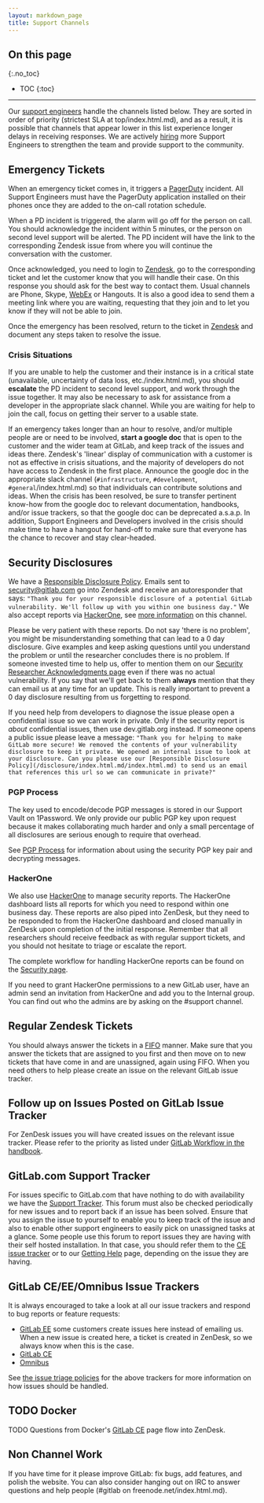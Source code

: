 ```yaml
---
layout: markdown_page
title: Support Channels
---
```


## On this page
{:.no_toc}

- TOC
{:toc}

----

Our [support engineers](/job-families/engineering/support-engineer/index.html.md) handle the channels listed below. They are sorted in order of priority (strictest SLA at top/index.html.md), and as a result, it is possible that channels that appear lower in this list experience longer delays in receiving responses. We are actively [hiring](/jobs/index.html.md/index.html.md) more Support Engineers to strengthen the team and provide support to the community.

## Emergency Tickets

When an emergency ticket comes in, it triggers a [PagerDuty](https://gitlab.pagerduty.com/index.html.md) incident. All Support Engineers must have the PagerDuty application installed on their phones once they are added to the on-call rotation schedule.

When a PD incident is triggered, the alarm will go off for the person on call. You should acknowledge the incident within 5 minutes, or the person on second level support will be alerted. The PD incident will have the link to the corresponding Zendesk issue from where you will continue the conversation with the customer.

Once acknowledged, you need to login to [Zendesk](https://gitlab.Zendesk.com/index.html.md), go to the corresponding ticket and let the customer know that you will handle their case. On this response you should ask for the best way to contact them. Usual channels are Phone, Skype, [WebEx](https://github.com/daijapan/test/tree/master/support/onboarding/#webex/index.html.md) or Hangouts. It is also a good idea to send them a meeting link where you are waiting, requesting that they join and to let you know if they will not be able to join.

Once the emergency has been resolved, return to the ticket in [Zendesk](https://gitlab.Zendesk.com/index.html.md) and document any steps taken to resolve the issue.

### Crisis Situations

If you are unable to help the customer and their instance is in a critical state (unavailable, uncertainty of data loss, etc./index.html.md), you should **escalate** the PD incident to second level support, and work through the issue together. It may also be necessary to ask for assistance from a developer in the appropriate slack channel. While you are waiting for help to join the call, focus on getting their server to a usable state.

If an emergency takes longer than an hour to resolve, and/or multiple people are or need to be involved, **start a google doc** that is open to the customer and the wider team at GitLab, and keep track of the issues and ideas there. Zendesk's 'linear' display of communication with a customer is not as effective in crisis situations, and the majority of developers do not have access to Zendesk in the first place. Announce the google doc in the appropriate slack channel (`#infrastructure`, `#development`, `#general`/index.html.md) so that individuals can contribute solutions and ideas. When the crisis has been resolved, be sure to transfer pertinent know-how from the google doc to relevant documentation, handbooks, and/or issue trackers, so that the google doc can be deprecated a.s.a.p.  In addition, Support Engineers and Developers involved in the crisis should make time to have a hangout for hand-off to make sure that everyone has the chance to recover and stay clear-headed.

## Security Disclosures

We have a [Responsible Disclosure Policy](/disclosure/index.html.md/index.html.md). Emails sent to security@gitlab.com go into Zendesk and receive an autoresponder that says:
`"Thank you for your responsible disclosure of a potential GitLab vulnerability. We'll follow up with you within one business day."`
We also accept reports via [HackerOne](https://hackerone.com/gitlab/index.html.md), see [more information](https://github.com/daijapan/test/tree/master/support/channels#hackerone/index.html.md) on this channel.

Please be very patient with these reports. Do not say 'there is no problem', you might be misunderstanding something that can lead to a 0 day disclosure. Give examples and keep asking questions until you understand the problem or until the researcher concludes there is no problem. If someone invested time to help us, offer to mention them on our [Security Researcher Acknowledgments page](/vulnerability-acknowledgements/index.html.md/index.html.md) even if there was no actual vulnerability. If you say that we'll get back to them **always** mention that they can email us at any time for an update. This is really important to prevent a 0 day disclosure resulting from us forgetting to respond.

If you need help from developers to diagnose the issue please open a confidential issue so we can work in private. Only if the security report is _about_ confidential issues, then use dev.gitlab.org instead. If someone opens a public issue please leave a message:
`"Thank you for helping to make GitLab more secure! We removed the contents of your vulnerability disclosure to keep it private. We opened an internal issue to look at your disclosure. Can you please use our [Responsible Disclosure Policy](/disclosure/index.html.md/index.html.md) to send us an email that references this url so we can communicate in private?"`

### PGP Process

The key used to encode/decode PGP messages is stored in our Support Vault on 1Password. We only provide our public PGP key upon request because it makes collaborating much harder and only a small percentage of all disclosures are serious enough to require that overhead.

See [PGP Process](https://github.com/daijapan/test/tree/master/support/pgp_process/index.html.md) for information about using the security PGP key pair and decrypting messages.

### HackerOne

We also use [HackerOne](https://hackerone.com/gitlab/index.html.md) to manage security reports. The HackerOne dashboard lists all reports for which you need to respond within one business day. These reports are also piped into ZenDesk, but they need to be responded to from the HackerOne dashboard and closed manually in ZenDesk upon completion of the initial response. Remember that all researchers should receive feedback as with regular support tickets, and you should not hesitate to triage or escalate the report.

The complete workflow for handling HackerOne reports can be found on the [Security page](https://github.com/daijapan/test/tree/master/engineering/security/#hackerone-reports/index.html.md).

If you need to grant HackerOne permissions to a new GitLab user, have an admin send an invitation from HackerOne and add you to the Internal group. You can find out who the admins are by asking on the #support channel.

## Regular Zendesk Tickets

You should always answer the tickets in a [FIFO](https://en.wikipedia.org/wiki/FIFO_(computing_and_electronics/index.html.md)/index.html.md) manner. Make sure that you answer the tickets that are assigned to you first and then move on to new tickets that have come in and are unassigned, again using FIFO. When you need others to help please create an issue on the relevant GitLab issue tracker.

## Follow up on Issues Posted on GitLab Issue Tracker

For ZenDesk issues you will have created issues on the relevant issue tracker.
Please refer to the priority as listed under [GitLab Workflow in the handbook](https://github.com/daijapan/test/tree/master/communication/#gitlab-workflow/index.html.md).

## GitLab.com Support Tracker

For issues specific to GitLab.com that have nothing to do with availability we have the [Support Tracker](https://gitlab.com/gitlab-com/support-forum/issues/index.html.md). This forum must also be checked periodically for new issues and to report back if an issue has been solved. Ensure that you assign the issue to yourself to enable you to keep track of the issue and also to enable other support engineers to easily pick on unassigned tasks at a glance. Some people use this forum to report issues they are having with their self hosted installation. In that case, you should refer them to the [CE issue tracker](https://gitlab.com/gitlab-org/gitlab-ce/issues/index.html.md) or to our [Getting Help](/getting-help/index.html.md/index.html.md) page, depending on the issue they are having.

## GitLab CE/EE/Omnibus Issue Trackers

It is always encouraged to take a look at all our issue trackers and respond to bug reports or feature
requests:

- [GitLab EE](https://gitlab.com/gitlab-org/gitlab-ee/issues/index.html.md) some customers create issues here instead of emailing us. When a new issue is created here, a ticket is created in ZenDesk, so we always know when this is the case.
- [GitLab CE](https://gitlab.com/gitlab-org/gitlab-ce/issues/index.html.md)
- [Omnibus](https://gitlab.com/gitlab-org/omnibus-gitlab/issues/index.html.md)

See [the issue triage policies](https://github.com/daijapan/test/tree/master/engineering/issue-triage/index.html.md) for the above trackers for more information on how issues should be handled.

## TODO Docker

TODO Questions from Docker's [GitLab CE](https://hub.docker.com/r/gitlab/gitlab-ce/index.html.md/index.html.md) page flow into ZenDesk.

## Non Channel Work

If you have time for it please improve GitLab: fix bugs, add features, and polish the website. You can also consider hanging out on IRC to answer questions and help people (#gitlab on freenode.net/index.html.md).

